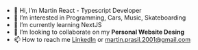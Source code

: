 - 👋 Hi, I’m Martin React - Typescript Developer
- 👀 I’m interested in Programming, Cars, Music, Skateboarding
- 🌱 I’m currently learning NextJS
- 💞️ I’m looking to collaborate on my <b>Personal Website Desing</b>
- 📫 How to reach me <a href="https://www.linkedin.com/in/martin-prášil-044803210/">LinkedIn</a> or martin.prasil.2001@gmail.com

